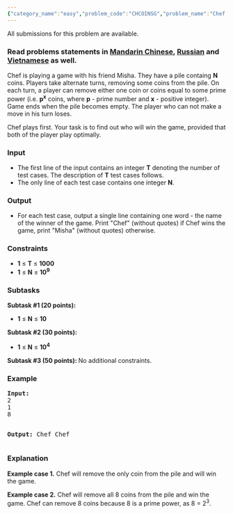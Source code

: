 ```yaml
---
{"category_name":"easy","problem_code":"CHCOINSG","problem_name":"Chef and Coins Game","languages_supported":{"0":"ADA","1":"ASM","2":"BASH","3":"BF","4":"C","5":"C99 strict","6":"CAML","7":"CLOJ","8":"CLPS","9":"CPP 4.3.2","10":"CPP 4.9.2","11":"CPP14","12":"CS2","13":"D","14":"ERL","15":"FORT","16":"FS","17":"GO","18":"HASK","19":"ICK","20":"ICON","21":"JAVA","22":"JS","23":"LISP clisp","24":"LISP sbcl","25":"LUA","26":"NEM","27":"NICE","28":"NODEJS","29":"PAS fpc","30":"PAS gpc","31":"PERL","32":"PERL6","33":"PHP","34":"PIKE","35":"PRLG","36":"PYPY","37":"PYTH","38":"PYTH 3.4","39":"RUBY","40":"SCALA","41":"SCM chicken","42":"SCM guile","43":"SCM qobi","44":"ST","45":"TCL","46":"TEXT","47":"WSPC"},"max_timelimit":1,"source_sizelimit":50000,"problem_author":"antoniuk1","problem_tester":"iscsi","date_added":"12-02-2016","tags":{"0":"antoniuk1","1":"finding","2":"game","3":"june16","4":"simple"},"editorial_url":"http://discuss.codechef.com/problems/CHCOINSG","time":{"view_start_date":1465983000,"submit_start_date":1465983000,"visible_start_date":1465983000,"end_date":1735669800},"layout":"problem"}
---
```

<span class="solution-visible-txt">All submissions for this problem are available.</span><h3> Read problems statements in <a target="_blank" href="http://www.codechef.com/download/translated/JUNE16/mandarin/CHCOINSG.pdf">Mandarin Chinese</a>, <a target="_blank" href="http://www.codechef.com/download/translated/JUNE16/russian/CHCOINSG.pdf">Russian</a> and <a target="_blank" href="http://www.codechef.com/download/translated/JUNE16/vietnamese/CHCOINSG.pdf">Vietnamese</a> as well.</h3>
<p>Chef is playing a game with his friend Misha. They have a pile containg <b>N</b> coins. Players take alternate turns, removing some coins from the pile. On each turn, a player can remove either one coin or coins equal to some prime power (i.e. <b>p<sup>x</sup></b> coins, where <b>p</b> - prime number and <b>x</b> - positive integer). Game ends when the pile becomes empty. The player who can not make a move in his turn loses.
</p>
<p>Chef plays first. Your task is to find out who will win the game, provided that both of the player play optimally.</p>
<h3>Input</h3>
<ul>
<li>The first line of the input contains an integer <b>T</b> denoting the number of test cases. The description of <b>T</b> test cases follows.</li>
<li>The only line of each test case contains one integer <b>N</b>.</li>
</ul>
<h3>Output</h3>
<ul>
<li>For each test case, output a single line containing one word - the name of the winner of the game. Print "Chef" (without quotes) if Chef wins the game, print "Misha" (without quotes) otherwise. </li>
</ul>
<h3>Constraints</h3>
<ul>
<li><b>1</b> ≤ <b>T</b> ≤ <b>1000</b></li>
<li><b>1</b> ≤ <b>N</b> ≤ <b>10<sup>9</sup></b></li>
</ul>
<h3>Subtasks</h3>
<p><b>Subtask #1 (20 points): </b></p>
<ul>
<li><b>1</b> ≤ <b>N</b> ≤ <b>10</b></li>
</ul>

<p><b>Subtask #2 (30 points): </b></p>
<ul>
<li><b>1</b> ≤ <b>N</b> ≤ <b>10<sup>4</sup></b></li>
</ul>

<p><b>Subtask #3 (50 points): </b>No additional constraints.</p>
<h3>Example</h3>
<pre><b>Input:</b>
2
1
8

<b>Output:</b>
Chef
Chef
</pre><h3>Explanation</h3>
<p><b>Example case 1.</b> Chef will remove the only coin from the pile and will win the game.</p>
<p><b>Example case 2.</b> Chef will remove all 8 coins from the pile and win the game. Chef can remove 8 coins because 8 is a prime power, as 8 = 2<sup>3</sup>.
</p>